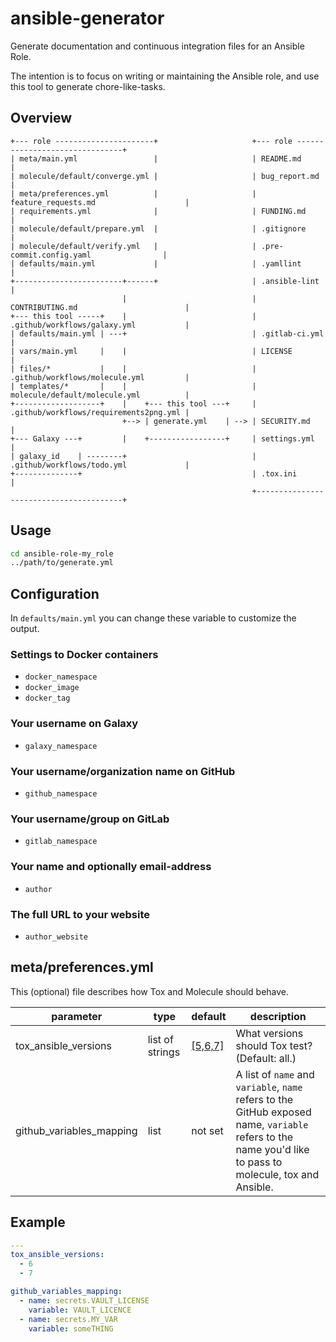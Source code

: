 # ansible-generator

Generate documentation and continuous integration files for an Ansible Role.

The intention is to focus on writing or maintaining the Ansible role, and use this tool to generate chore-like-tasks.

## Overview

```text
+--- role ----------------------+                     +--- role -------------------------------+
| meta/main.yml                 |                     | README.md                              |
| molecule/default/converge.yml |                     | bug_report.md                          |
| meta/preferences.yml          |                     | feature_requests.md                    |
| requirements.yml              |                     | FUNDING.md                             |
| molecule/default/prepare.yml  |                     | .gitignore                             |
| molecule/default/verify.yml   |                     | .pre-commit.config.yaml                |
| defaults/main.yml             |                     | .yamllint                              |
+------------------------+------+                     | .ansible-lint                          |
                         |                            | CONTRIBUTING.md                        |
+--- this tool -----+    |                            | .github/workflows/galaxy.yml           |
| defaults/main.yml | ---+                            | .gitlab-ci.yml                         |
| vars/main.yml     |    |                            | LICENSE                                |
| files/*           |    |                            | .github/workflows/molecule.yml         |
| templates/*       |    |                            | molecule/default/molecule.yml          |
+-------------------+    |    +--- this tool ---+     | .github/workflows/requirements2png.yml |
                         +--> | generate.yml    | --> | SECURITY.md                            |
+--- Galaxy ---+         |    +-----------------+     | settings.yml                           |
| galaxy_id    | --------+                            | .github/workflows/todo.yml             |
+--------------+                                      | .tox.ini                               |
                                                      +----------------------------------------+
```

## Usage

```bash
cd ansible-role-my_role
../path/to/generate.yml
```

## Configuration

In `defaults/main.yml` you can change these variable to customize the output.

### Settings to Docker containers

- `docker_namespace`
- `docker_image`
- `docker_tag`

### Your username on Galaxy

- `galaxy_namespace`

### Your username/organization name on GitHub

- `github_namespace`

### Your username/group on GitLab

- `gitlab_namespace`

### Your name and optionally email-address

- `author`

### The full URL to your website

- `author_website`

## meta/preferences.yml

This (optional) file describes how Tox and Molecule should behave.

|parameter               |type           |default|description                                                                                                                                              |
|------------------------|---------------|-------|---------------------------------------------------------------------------------------------------------------------------------------------------------|
|tox_ansible_versions    |list of strings|[[5,6,7]](https://github.com/robertdebock/ansible-generator/blob/master/templates/tox.ini.j2#L7)|What versions should Tox test? (Default: all.)                                                                                                           |
|github_variables_mapping|list           |not set|A list of `name` and `variable`, `name` refers to the GitHub exposed name, `variable` refers to the name you'd like to pass to molecule, tox and Ansible.|

## Example

```yaml
---
tox_ansible_versions:
  - 6
  - 7

github_variables_mapping:
  - name: secrets.VAULT_LICENSE
    variable: VAULT_LICENCE
  - name: secrets.MY_VAR
    variable: someTHING
```
